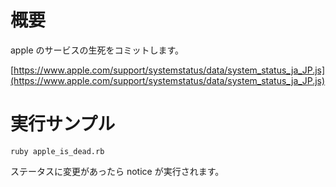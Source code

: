 # 概要

apple のサービスの生死をコミットします。

[https://www.apple.com/support/systemstatus/data/system_status_ja_JP.js](https://www.apple.com/support/systemstatus/data/system_status_ja_JP.js)

# 実行サンプル

```
ruby apple_is_dead.rb
```

ステータスに変更があったら notice が実行されます。
